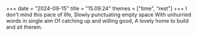 +++
date = "2024-09-15"
title = "15.09.24"
themes = ["time", "rest"]
+++
I don't mind this pace of life,
Slowly punctuating empty space
With unhurried words in single aim
Of catching up and willing good,
A lovely home to build and sit therein.
